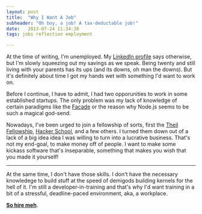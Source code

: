 ```yaml
---
layout: post
title:  "Why I Want A Job"
subheader: "Oh boy, a job! A tax-deductable job!"
date:   2013-07-24 11:34:38
tags: jobs reflection employment

---
```


At the time of writing, I'm unemployed. My [LinkedIn profile](http://linkedin.com/in/jackyalcine) 
says otherwise, but I'm slowly squeezing out my savings as we speak. 
Being twenty and still living with your parents has its ups 
(and its downs, oh man the downs). But it's definitely about time 
I got my hands wet with something I'd want to work on.

Before I continue, I have to admit, I had two opporunities to work in some
established startups. The only problem was my lack of knowledge of certain
paradigms like the [Facade](http://en.wikipedia.org/wiki/Facade_pattern) or
the reason why Node.js seems to be such a magical god-send.

Nowadays, I've been urged to join a fellowship of sorts, first the
[Theil Fellowship](http://www.thielfellowship.org/),
[Hacker School](www.hackerschool.com), and a few others. I turned them down
out of a lack of a big idea idea I was willing to turn into a lucrative
business. That's not my end-goal, to make money off of people. I want to make
some kickass software that's inseparable, something that makes you wish that
you made it yourself!

---

At the same time, I don't have those skills. I don't have the necessary
knowledege to build stuff at the speed of demigods building kernels for the
hell of it. I'm still a developer-in-training and that's why I'd want training
in a bit of a stressful, deadline-paced environment, aka, a workplace.

[**So hire meh**](https://www.dropbox.com/s/jl9n7z9wq3aq37g/Resume.pdf).
